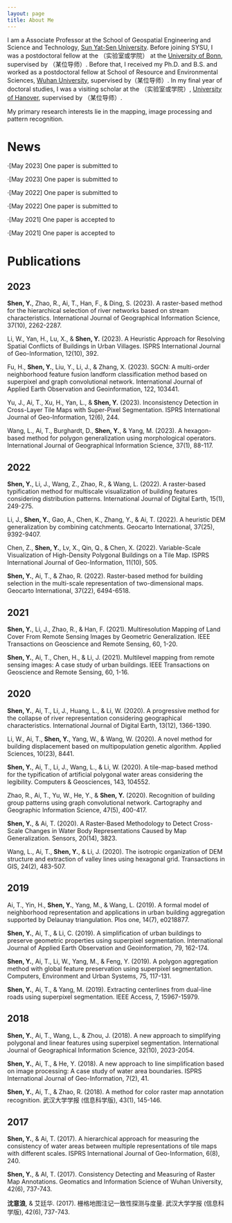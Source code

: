 ```yaml
---
layout: page
title: About Me
---
```

I am a Associate Professor at the School of Geospatial Engineering and Science and Technology, [Sun Yat-Sen University](https://www.sysu.edu.cn/sysuen/). Before joining SYSU, I was a postdoctoral fellow at the （实验室或学院） at the [University of Bonn](https://www.uni-bonn.de/en), supervised by （某位导师）. Before that, I received my Ph.D. and B.S. and worked as a postdoctoral fellow at School of Resource and Environmental Sciences, [Wuhan University](https://www.whu.edu.cn/), supervised by（某位导师）. In my final year of doctoral studies, I was a visiting scholar at the （实验室或学院）, [University of Hanover](https://www.uni-hannover.de/en/), supervised by （某位导师）.

My primary research interests lie in the mapping, image processing and pattern recognition.



News
======
&middot;[May 2023] One paper is submitted to

&middot;[May 2023] One paper is submitted to

&middot;[May 2022] One paper is submitted to

&middot;[May 2022] One paper is submitted to

&middot;[May 2021] One paper is accepted to

&middot;[May 2021] One paper is accepted to



Publications
======
## 2023

**Shen, Y.**, Zhao, R., Ai, T., Han, F., & Ding, S. (2023). A raster-based method for the hierarchical selection of river networks based on stream characteristics. International Journal of Geographical Information Science, 37(10), 2262-2287.

Li, W., Yan, H., Lu, X., & **Shen, Y.** (2023). A Heuristic Approach for Resolving Spatial Conflicts of Buildings in Urban Villages. ISPRS International Journal of Geo-Information, 12(10), 392.

Fu, H., **Shen, Y.**, Liu, Y., Li, J., & Zhang, X. (2023). SGCN: A multi-order neighborhood feature fusion landform classification method based on superpixel and graph convolutional network. International Journal of Applied Earth Observation and Geoinformation, 122, 103441.

Yu, J., Ai, T., Xu, H., Yan, L., & **Shen, Y.** (2023). Inconsistency Detection in Cross-Layer Tile Maps with Super-Pixel Segmentation. ISPRS International Journal of Geo-Information, 12(6), 244.

Wang, L., Ai, T., Burghardt, D., **Shen, Y.**, & Yang, M. (2023). A hexagon-based method for polygon generalization using morphological operators. International Journal of Geographical Information Science, 37(1), 88-117.

## 2022

**Shen, Y.**, Li, J., Wang, Z., Zhao, R., & Wang, L. (2022). A raster-based typification method for multiscale visualization of building features considering distribution patterns. International Journal of Digital Earth, 15(1), 249-275.

Li, J., **Shen, Y.**, Gao, A., Chen, K., Zhang, Y., & Ai, T. (2022). A heuristic DEM generalization by combining catchments. Geocarto International, 37(25), 9392-9407.

Chen, Z., **Shen, Y.**, Lv, X., Qin, Q., & Chen, X. (2022). Variable-Scale Visualization of High-Density Polygonal Buildings on a Tile Map. ISPRS International Journal of Geo-Information, 11(10), 505.

**Shen, Y.**, Ai, T., & Zhao, R. (2022). Raster-based method for building selection in the multi-scale representation of two-dimensional maps. Geocarto International, 37(22), 6494-6518.

## 2021

**Shen, Y.**, Li, J., Zhao, R., & Han, F. (2021). Multiresolution Mapping of Land Cover From Remote Sensing Images by Geometric Generalization. IEEE Transactions on Geoscience and Remote Sensing, 60, 1-20.

**Shen, Y.**, Ai, T., Chen, H., & Li, J. (2021). Multilevel mapping from remote sensing images: A case study of urban buildings. IEEE Transactions on Geoscience and Remote Sensing, 60, 1-16.

## 2020

**Shen, Y.**, Ai, T., Li, J., Huang, L., & Li, W. (2020). A progressive method for the collapse of river representation considering geographical characteristics. International Journal of Digital Earth, 13(12), 1366-1390.

Li, W., Ai, T., **Shen, Y.**, Yang, W., & Wang, W. (2020). A novel method for building displacement based on multipopulation genetic algorithm. Applied Sciences, 10(23), 8441.

**Shen, Y.**, Ai, T., Li, J., Wang, L., & Li, W. (2020). A tile-map-based method for the typification of artificial polygonal water areas considering the legibility. Computers & Geosciences, 143, 104552.

Zhao, R., Ai, T., Yu, W., He, Y., & **Shen, Y.** (2020). Recognition of building group patterns using graph convolutional network. Cartography and Geographic Information Science, 47(5), 400-417.

**Shen, Y.**, & Ai, T. (2020). A Raster-Based Methodology to Detect Cross-Scale Changes in Water Body Representations Caused by Map Generalization. Sensors, 20(14), 3823.

Wang, L., Ai, T., **Shen, Y.**, & Li, J. (2020). The isotropic organization of DEM structure and extraction of valley lines using hexagonal grid. Transactions in GIS, 24(2), 483-507.

## 2019

Ai, T., Yin, H., **Shen, Y.**, Yang, M., & Wang, L. (2019). A formal model of neighborhood representation and applications in urban building aggregation supported by Delaunay triangulation. Plos one, 14(7), e0218877.

**Shen, Y.**, Ai, T., & Li, C. (2019). A simplification of urban buildings to preserve geometric properties using superpixel segmentation. International Journal of Applied Earth Observation and Geoinformation, 79, 162-174.

**Shen, Y.**, Ai, T., Li, W., Yang, M., & Feng, Y. (2019). A polygon aggregation method with global feature preservation using superpixel segmentation. Computers, Environment and Urban Systems, 75, 117-131.

**Shen, Y.**, Ai, T., & Yang, M. (2019). Extracting centerlines from dual-line roads using superpixel segmentation. IEEE Access, 7, 15967-15979.

## 2018

**Shen, Y.**, Ai, T., Wang, L., & Zhou, J. (2018). A new approach to simplifying polygonal and linear features using superpixel segmentation. International Journal of Geographical Information Science, 32(10), 2023-2054.

**Shen, Y.**, Ai, T., & He, Y. (2018). A new approach to line simplification based on image processing: A case study of water area boundaries. ISPRS International Journal of Geo-Information, 7(2), 41.

**Shen, Y.**, Ai, T., & Zhao, R. (2018). A method for color raster map annotation recognition. 武汉大学学报 (信息科学版), 43(1), 145-146.

## 2017

**Shen, Y.**, & Ai, T. (2017). A hierarchical approach for measuring the consistency of water areas between multiple representations of tile maps with different scales. ISPRS International Journal of Geo-Information, 6(8), 240.

**Shen, Y.**, & AI, T. (2017). Consistency Detecting and Measuring of Raster Map Annotations. Geomatics and Information Science of Wuhan University, 42(6), 737-743.

**沈意浪**, & 艾廷华. (2017). 栅格地图注记一致性探测与度量. 武汉大学学报 (信息科学版), 42(6), 737-743.
